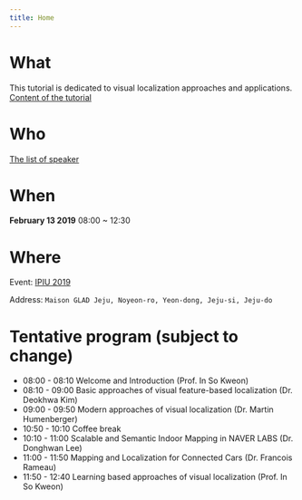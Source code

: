 ```yaml
---
title: Home
---
```

# What
This tutorial is dedicated to visual localization approaches and applications. [Content of the tutorial](https://ipiuvl2019.github.io/CourseDes.html "Courses")

# Who
[The list of speaker](https://ipiuvl2019.github.io/Speakers.html "Speakers")


# When 
**February 13 2019** 08:00 ~ 12:30 

# Where
Event: 
[IPIU 2019](http://www.ipiu.or.kr/2019/index.php "IPIU")

Address:
`Maison GLAD Jeju, Noyeon-ro, Yeon-dong, Jeju-si, Jeju-do`

# Tentative program (subject to change)
- 08:00 - 08:10 Welcome and Introduction (Prof. In So Kweon)
- 08:10 - 09:00 Basic approaches of visual feature-based localization (Dr. Deokhwa Kim)
- 09:00 - 09:50 Modern approaches of visual localization (Dr. Martin Humenberger)
- 10:50 - 10:10 Coffee break
- 10:10 - 11:00  Scalable and Semantic Indoor Mapping in NAVER LABS (Dr. Donghwan Lee)
- 11:00 - 11:50 Mapping and Localization for Connected Cars (Dr. Francois Rameau)
- 11:50 - 12:40 Learning based approaches of visual localization (Prof. In So Kweon)
